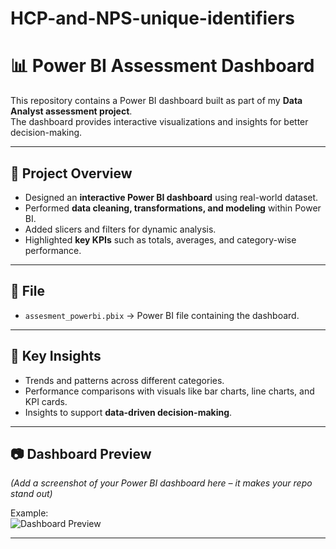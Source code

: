 # HCP-and-NPS-unique-identifiers
# 📊 Power BI Assessment Dashboard

This repository contains a Power BI dashboard built as part of my **Data Analyst assessment project**.  
The dashboard provides interactive visualizations and insights for better decision-making.  

---

## 🚀 Project Overview
- Designed an **interactive Power BI dashboard** using real-world dataset.  
- Performed **data cleaning, transformations, and modeling** within Power BI.  
- Added slicers and filters for dynamic analysis.  
- Highlighted **key KPIs** such as totals, averages, and category-wise performance.  

---

## 📂 File
- `assesment_powerbi.pbix` → Power BI file containing the dashboard.

---

## 🔑 Key Insights
- Trends and patterns across different categories.  
- Performance comparisons with visuals like bar charts, line charts, and KPI cards.  
- Insights to support **data-driven decision-making**.  

---

## 📷 Dashboard Preview
*(Add a screenshot of your Power BI dashboard here – it makes your repo stand out)*  

Example:  
![Dashboard Preview](screenshot.png)  

---
